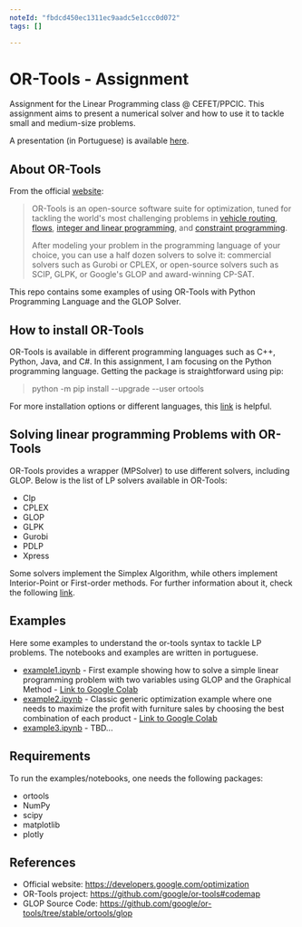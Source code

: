```yaml
---
noteId: "fbdcd450ec1311ec9aadc5e1ccc0d072"
tags: []

---
```


# OR-Tools - Assignment

Assignment for the Linear Programming class @ CEFET/PPCIC. This assignment aims to present a numerical solver and how to use it to tackle small and medium-size problems. 

A presentation (in Portuguese) is available [here](https://docs.google.com/presentation/d/13VRn9BIcb1DGj4Ge2SD6hRfQt3R6Onlu/edit?usp=sharing&ouid=102080984866782397561&rtpof=true&sd=true).

## About OR-Tools

From the official [website](https://developers.google.com/optimization): 

> OR-Tools is an open-source software suite for optimization, tuned for tackling the world's most challenging problems in [vehicle routing](https://developers.google.com/optimization/routing), [flows](https://developers.google.com/optimization/flow), [integer and linear programming](https://developers.google.com/optimization/lp), and [constraint programming](https://developers.google.com/optimization/cp).
>
> After modeling your problem in the programming language of your choice, you can use a half dozen solvers to solve it: commercial solvers such as Gurobi or CPLEX, or open-source solvers such as SCIP, GLPK, or Google's GLOP and award-winning CP-SAT.

This repo contains some examples of using OR-Tools with Python Programming Language and the GLOP Solver.

## How to install OR-Tools

OR-Tools is available in different programming languages such as C++, Python, Java, and C#. In this assignment, I am focusing on the Python programming language. Getting the package is straightforward using pip:

> python -m pip install --upgrade --user ortools

For more installation options or different languages, this [link](https://developers.google.com/optimization/install) is helpful. 

## Solving linear programming Problems with OR-Tools

OR-Tools provides a wrapper (MPSolver) to use different solvers, including GLOP. Below is the list of LP solvers available in OR-Tools:

* Clp 
* CPLEX
* GLOP
* GLPK
* Gurobi
* PDLP
* Xpress

Some solvers implement the Simplex Algorithm, while others implement Interior-Point or First-order methods. For further information about it, check the following [link](https://developers.google.com/optimization/lp/lp_advanced).

## Examples

Here some examples to understand the or-tools syntax to tackle LP problems. The notebooks and examples are written in portuguese. 

* [example1.ipynb](https://github.com/michelmf/or-tools/blob/main/examples/example1.ipynb) - First example showing how to solve a simple linear programming problem with two variables using GLOP and the Graphical Method - [Link to Google Colab](https://colab.research.google.com/github/michelmf/or-tools/blob/main/examples/example1.ipynb)
* [example2.ipynb](https://github.com/michelmf/or-tools/blob/main/examples/example2.ipynb) - Classic generic optimization example where one needs to maximize the profit with furniture sales by choosing the best combination of each product - [Link to Google Colab](https://colab.research.google.com/github/michelmf/or-tools/blob/main/examples/example2.ipynb)
* [example3.ipynb](https://github.com/michelmf/or-tools/blob/main/examples/example3.ipynb) - TBD...

## Requirements

To run the examples/notebooks, one needs the following packages:

* ortools
* NumPy
* scipy
* matplotlib
* plotly

## References

* Official website: https://developers.google.com/optimization
* OR-Tools project: https://github.com/google/or-tools#codemap
* GLOP Source Code: https://github.com/google/or-tools/tree/stable/ortools/glop

